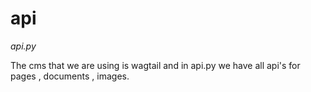 # api
_api.py_

The cms that we are using is wagtail and in api.py we have all api's for pages , documents , images.